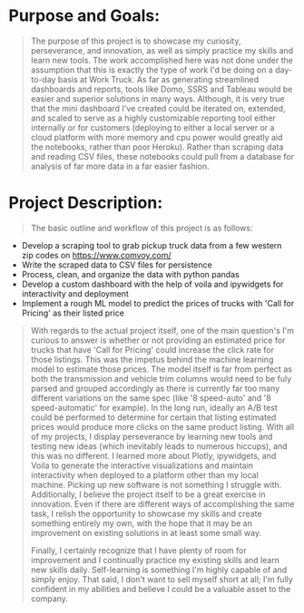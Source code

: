 # Purpose and Goals:
> The purpose of this project is to showcase my curiosity, perseverance, and innovation, as well as simply practice my skills and learn new tools. The work accomplished here was not done under the assumption that this is exactly the type of work I'd be doing on a day-to-day basis at Work Truck. As far as generating streamlined dashboards and reports, tools like Domo, SSRS and Tableau would be easier and superior solutions in many ways. Although, it is very true that the mini dashboard I've created could be iterated on, extended, and scaled to serve as a highly customizable reporting tool either internally or for customers (deploying to either a local server or a cloud platform with more memory and cpu power would greatly aid the notebooks, rather than poor Heroku). Rather than scraping data and reading CSV files, these notebooks could pull from a database for analysis of far more data in a far easier fashion.
# Project Description:
> The basic outline and workflow of this project is as follows:
- Develop a scraping tool to grab pickup truck data from a few western zip codes on https://www.comvoy.com/
- Write the scraped data to CSV files for persistence
- Process, clean, and organize the data with python pandas
- Develop a custom dashboard with the help of voila and ipywidgets for interactivity and deployment
- Implement a rough ML model to predict the prices of trucks with 'Call for Pricing' as their listed price

> With regards to the actual project itself, one of the main question's I'm curious to answer is whether or not providing an estimated price for trucks that have 'Call for Pricing' could increase the click rate for those listings. This was the impetus behind the machine learning model to estimate those prices. The model itself is far from perfect as both the transmission and vehicle trim columns would need to be fuly parsed and grouped accordingly as there is currently far too many different variations on the same spec (like '8 speed-auto' and '8 speed-automatic' for example). In the long run, ideally an A/B test could be performed to determine for certain that listing estimated prices would produce more clicks on the same product listing. With all of my projects, I display perseverance by learning new tools and testing new ideas (which inevitably leads to numerous hiccups), and this was no different. I learned more about Plotly, ipywidgets, and Voila to generate the interactive visualizations and maintain interactivity when deployed to a platform other than my local machine. Picking up new software is not something I struggle with. Additionally, I believe the project itself to be a great exercise in innovation. Even if there are different ways of accomplishing the same task, I relish the opportunity to showcase my skills and create something entirely my own, with the hope that it may be an improvement on existing solutions in at least some small way.
> 
>Finally, I certainly recognize that I have plenty of room for improvement and I continually practice my existing skills and learn new skills daily. Self-learning is something I'm highly capable of and simply enjoy. That said, I don't want to sell myself short at all; I'm fully confident in my abilities and believe I could be a valuable asset to the company.

